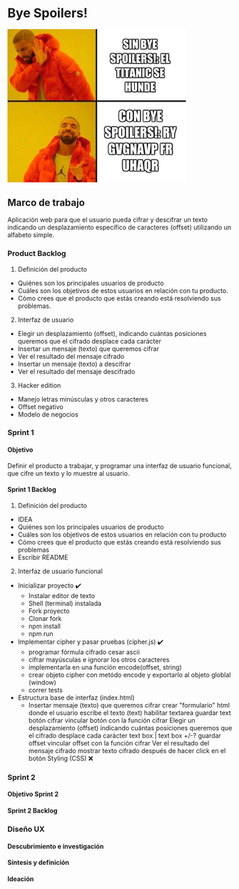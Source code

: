 # Bye Spoilers!
<img src = "images/memeDrake13.jpg" width = 400>

## Marco de trabajo
Aplicación web para que el usuario pueda cifrar y descifrar un texto indicando un desplazamiento específico de caracteres (offset) utilizando un alfabeto simple.
### Product Backlog
1. Definición del producto
  - Quiénes son los principales usuarios de producto
  - Cuáles son los objetivos de estos usuarios en relación con tu producto.
  - Cómo crees que el producto que estás creando está resolviendo sus problemas.
2. Interfaz de usuario
  - Elegir un desplazamiento (offset), indicando cuántas posiciones queremos que el cifrado desplace cada carácter
  - Insertar un mensaje (texto) que queremos cifrar
  - Ver el resultado del mensaje cifrado
  - Insertar un mensaje (texto) a descifrar
  - Ver el resultado del mensaje descifrado
3. Hacker edition
  - Manejo letras minúsculas y otros caracteres
  - Offset negativo
  - Modelo de negocios
### Sprint 1
#### Objetivo
Definir el producto a trabajar, y programar una interfaz de usuario funcional, que cifre un texto y lo muestre al usuario.
#### Sprint 1 Backlog
1. Definición del producto
  - IDEA
  - Quiénes son los principales usuarios de producto
  - Cuáles son los objetivos de estos usuarios en relación con tu producto
  - Cómo crees que el producto que estás creando está resolviendo sus problemas
  - Escribir README
2. Interfaz de usuario funcional
  - Inicializar proyecto :heavy_check_mark:
    - Instalar editor de texto
    - Shell (terminal) instalada
    - Fork proyecto
    - Clonar fork
    - npm install
    - npm run
  - Implementar cipher y pasar pruebas (cipher.js) :heavy_check_mark:
    - programar fórmula cifrado cesar ascii
    - cifrar mayúsculas e ignorar los otros caracteres
    - implementarla en una función encode(offset, string)
    - crear objeto cipher con metódo encode  y exportarlo al objeto globlal (window)
    - correr tests
  - Estructura base de interfaz (index.html)
    - Insertar mensaje (texto) que queremos cifrar
        crear "formulario" html donde el usuario escribe el texto (text)
        habilitar textarea
        guardar text
        botón cifrar
        vincular botón con la función cifrar
    Elegir un desplazamiento (offset) indicando cuántas posiciones queremos que el cifrado desplace cada carácter
        text box | text box +/-?
        guardar offset
        vincular offset con la función cifrar
    Ver el resultado del mensaje cifrado
        mostrar texto cifrado después de hacer click en el botón
    Styling (CSS) :x:

### Sprint 2
#### Objetivo Sprint 2
#### Sprint 2 Backlog


### Diseño UX
#### Descubrimiento e investigación
#### Síntesis y definición
#### Ideación